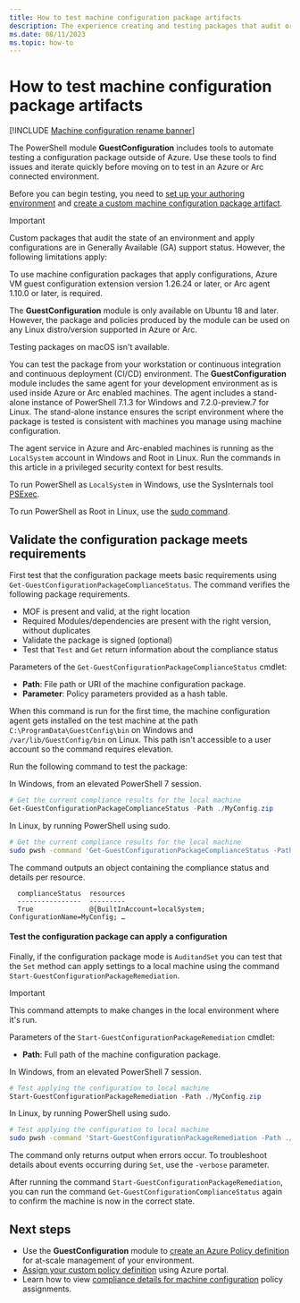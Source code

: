```yaml
---
title: How to test machine configuration package artifacts
description: The experience creating and testing packages that audit or apply configurations to machines.
ms.date: 08/11/2023
ms.topic: how-to
---
```

# How to test machine configuration package artifacts

[!INCLUDE [Machine configuration rename banner](../includes/banner.md)]

The PowerShell module **GuestConfiguration** includes tools to automate testing a configuration
package outside of Azure. Use these tools to find issues and iterate quickly before moving on to
test in an Azure or Arc connected environment.

Before you can begin testing, you need to [set up your authoring environment][01] and
[create a custom machine configuration package artifact][02].

> [!IMPORTANT]
> Custom packages that audit the state of an environment and apply configurations are in Generally
> Available (GA) support status. However, the following limitations apply:
>
> To use machine configuration packages that apply configurations, Azure VM guest configuration
> extension version 1.26.24 or later, or Arc agent 1.10.0 or later, is required.
>
> The **GuestConfiguration** module is only available on Ubuntu 18 and later. However, the package
> and policies produced by the module can be used on any Linux distro/version supported in Azure or
> Arc.
>
> Testing packages on macOS isn't available.

You can test the package from your workstation or continuous integration and continuous deployment
(CI/CD) environment. The **GuestConfiguration** module includes the same agent for your development
environment as is used inside Azure or Arc enabled machines. The agent includes a stand-alone
instance of PowerShell 7.1.3 for Windows and 7.2.0-preview.7 for Linux. The stand-alone instance
ensures the script environment where the package is tested is consistent with machines you manage
using machine configuration.

The agent service in Azure and Arc-enabled machines is running as the `LocalSystem` account in
Windows and Root in Linux. Run the commands in this article in a privileged security context for
best results.

To run PowerShell as `LocalSystem` in Windows, use the SysInternals tool [PSExec][03].

To run PowerShell as Root in Linux, use the [sudo command][04].

## Validate the configuration package meets requirements

First test that the configuration package meets basic requirements using
`Get-GuestConfigurationPackageComplianceStatus`. The command verifies the following package
requirements.

- MOF is present and valid, at the right location
- Required Modules/dependencies are present with the right version, without duplicates
- Validate the package is signed (optional)
- Test that `Test` and `Get` return information about the compliance status

Parameters of the `Get-GuestConfigurationPackageComplianceStatus` cmdlet:

- **Path**: File path or URI of the machine configuration package.
- **Parameter**: Policy parameters provided as a  hash table.

When this command is run for the first time, the machine configuration agent gets installed on the
test machine at the path `C:\ProgramData\GuestConfig\bin` on Windows and `/var/lib/GuestConfig/bin`
on Linux. This path isn't accessible to a user account so the command requires elevation.

Run the following command to test the package:

In Windows, from an elevated PowerShell 7 session.

```powershell
# Get the current compliance results for the local machine
Get-GuestConfigurationPackageComplianceStatus -Path ./MyConfig.zip
```

In Linux, by running PowerShell using sudo.

```bash
# Get the current compliance results for the local machine
sudo pwsh -command 'Get-GuestConfigurationPackageComplianceStatus -Path ./MyConfig.zip'
```

The command outputs an object containing the compliance status and details per resource.

```Output
  complianceStatus  resources
  ----------------  ---------
  True              @{BuiltInAccount=localSystem; ConfigurationName=MyConfig; …
```

#### Test the configuration package can apply a configuration

Finally, if the configuration package mode is `AuditandSet` you can test that the `Set` method can
apply settings to a local machine using the command `Start-GuestConfigurationPackageRemediation`.

> [!IMPORTANT]
> This command attempts to make changes in the local environment where it's run.

Parameters of the `Start-GuestConfigurationPackageRemediation` cmdlet:

- **Path**: Full path of the machine configuration package.

In Windows, from an elevated PowerShell 7 session.

```powershell
# Test applying the configuration to local machine
Start-GuestConfigurationPackageRemediation -Path ./MyConfig.zip
```

In Linux, by running PowerShell using sudo.

```bash
# Test applying the configuration to local machine
sudo pwsh -command 'Start-GuestConfigurationPackageRemediation -Path ./MyConfig.zip'
```

The command only returns output when errors occur. To troubleshoot details about events occurring
during `Set`, use the `-verbose` parameter.

After running the command `Start-GuestConfigurationPackageRemediation`, you can run the command
`Get-GuestConfigurationComplianceStatus` again to confirm the machine is now in the correct state.

## Next steps

- Use the **GuestConfiguration** module to [create an Azure Policy definition][06] for at-scale
  management of your environment.
- [Assign your custom policy definition][07] using Azure portal.
- Learn how to view [compliance details for machine configuration][08] policy assignments.

<!-- Reference link definitions -->
[01]: ./how-to-set-up-authoring-environment.md
[02]: ./how-to-create-package.md
[03]: /sysinternals/downloads/psexec
[04]: https://www.sudo.ws/docs/man/sudo.man/
[05]: ./how-to-publish-package.md
[06]: ./how-to-create-policy-definition.md
[07]: ../policy/assign-policy-portal.md
[08]: ../policy/how-to/determine-non-compliance.md
